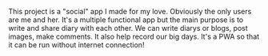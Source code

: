 This project is a "social" app I made for my love.
Obviously the only users are me and her.
It's a multiple functional app but the main purpose is to write and share diary with each other.
We can write diarys or blogs, post images, make comments.
It also help record our big days.
It's a PWA so that it can be run without internet connection!

